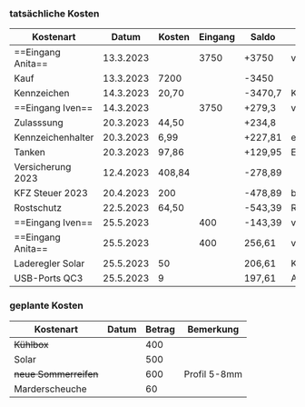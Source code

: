 ### tatsächliche Kosten

| Kostenart         | Datum     | Kosten | Eingang | Saldo   | Bemerkung       |
|-------------------|-----------|--------|---------|---------|-----------------|
| ==Eingang Anita== | 13.3.2023 |        | 3750    | +3750   | von Konto A&T   |
| Kauf              | 13.3.2023 | 7200   |         | -3450   |                 |
| Kennzeichen       | 14.3.2023 | 20,70  |         | -3470,7 | Kennzeichenking |
| ==Eingang Iven==  | 14.3.2023 |        | 3750    | +279,3  | von Konto Jens  |
| Zulasssung        | 20.3.2023 | 44,50  |         | +234,8  |                 |
| Kennzeichenhalter | 20.3.2023 | 6,99   |         | +227,81 | ebay            |
| Tanken            | 20.3.2023 | 97,86  |         | +129,95 | Erstfüllung     |
| Versicherung 2023 | 12.4.2023 | 408,84 |         | -278,89 |                 |
| KFZ Steuer 2023   | 20.4.2023 | 200    |         | -478,89 | bis 30.3.2024   |
| Rostschutz        | 22.5.2023 | 64,50  |         | -543,39 | RostDoc Kiel    |
| ==Eingang Iven==  | 25.5.2023 |        | 400     | -143,39 | von Konto Iven  |
| ==Eingang Anita== | 25.5.2023 |        | 400     | 256,61  | von Konto A&T   |
| Laderegler Solar  | 25.5.2023 | 50     |         | 206,61  | Kleinanzeigen   |
| USB-Ports QC3     | 25.5.2023 | 9      |         | 197,61  | Amazon          |


### geplante Kosten

| Kostenart             | Datum | Betrag | Bemerkung    |
|-----------------------|-------|--------|--------------|
| ~~Kühlbox~~           |       | 400    |              |
| Solar                 |       | 500    |              |
| ~~neue Sommerreifen~~ |       | 600    | Profil 5-8mm |
| Marderscheuche        |       | 60     |              |

